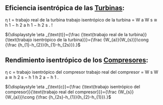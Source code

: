 ## Eficiencia isentrópica de las [Turbinas](Turbina.md):

η t = trabajo real de la turbina trabajo isentrópico de la turbina = W a W s ≅ h 1 − h 2 a h 1 − h 2 s . !

${\displaystyle \eta _{\text{t}}={\frac {\text{trabajo real de la turbina}}{\text{trabajo isentrópico de la turbina}}}={\frac {W_{a}}{W_{s}}}\cong {\frac {h_{1}-h_{2}}{h_{1}-h_{2s}}}.}$

## Rendimiento isentrópico de los [Compresores](Compresor.md):

η c = trabajo isentrópico del compresor trabajo real del compresor = W s W a ≅ h 2 s − h 1 h 2 a − h 1 . 

${\displaystyle \eta _{\text{c}}={\frac {\text{trabajo isentrópico del compresor}}{\text{trabajo real del compresor}}}={\frac {W_{s}}{W_{a}}}\cong {\frac {h_{2s}-h_{1}}{h_{2}-h_{1}}}.}$

